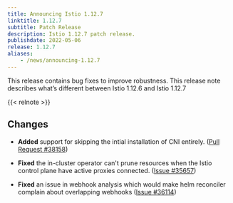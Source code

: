 ```yaml
---
title: Announcing Istio 1.12.7
linktitle: 1.12.7
subtitle: Patch Release
description: Istio 1.12.7 patch release.
publishdate: 2022-05-06
release: 1.12.7
aliases:
    - /news/announcing-1.12.7
---
```


This release contains bug fixes to improve robustness. This release note describes what’s different between Istio 1.12.6 and Istio 1.12.7

{{< relnote >}}

## Changes

- **Added** support for skipping the intial installation of CNI entirely.
  ([Pull Request #38158](https://github.com/istio/istio/pull/38158))

- **Fixed** the in-cluster operator can't prune resources when the Istio control plane have active proxies connected.
  ([Issue #35657](https://github.com/istio/istio/issues/35657))

- **Fixed** an issue in webhook analysis which would make helm reconciler complain about overlapping webhooks
  ([Issue #36114](https://github.com/istio/istio/issues/36114))

